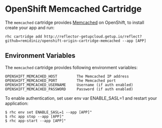 # OpenShift Memcached Cartridge

The `memcached` cartridge provides [Memcached](http://www.memcached.org/) on OpenShift, to install  create your app and run:

	rhc cartridge add http://reflector-getupcloud.getup.io/reflect?github=remidiniz/openshift-origin-cartridge-memcached --app [APP]

## Environment Variables

The `memcached` cartridge provides following environment variables:

    OPENSHIFT_MEMCACHED_HOST         The Memcached IP address
    OPENSHIFT_MEMCACHED_PORT         The Memcached port
    OPENSHIFT_MEMCACHED_USERNAME     Username (if auth enabled)
    OPENSHIFT_MEMCACHED_PASSWORD     Password (if auth enabled)
    
To enable authentication, set user env var ENABLE_SASL=1 and restart your application:

    $ rhc env set ENABLE_SASL=1 --app [APP]"
    $ rhc app stop --app [APP]"
    $ rhc app-start --app [APP]"
